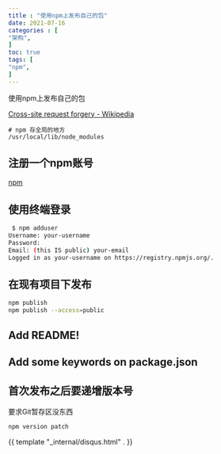 ```yaml
---
title : "使用npm上发布自己的包"
date: 2021-07-16
categories : [                              
"架构",
]
toc: true
tags: [
"npm",
]
---
```


使用npm上发布自己的包

 <!--more-->
[Cross-site request forgery - Wikipedia](https://en.wikipedia.org/wiki/Cross-site_request_forgery)

```
# npm 存全局的地方
/usr/local/lib/node_modules
```

## 注册一个npm账号

[npm](https://www.npmjs.com/)

## 使用终端登录

```bash
 $ npm adduser
Username: your-username
Password:
Email: (this IS public) your-email
Logged in as your-username on https://registry.npmjs.org/.
```

## 在现有项目下发布

```bash
npm publish
npm publish --access=public
```

## Add README!
## Add some keywords on package.json
## 首次发布之后要递增版本号

要求Git暂存区没东西

```bash
npm version patch
```

{{ template "_internal/disqus.html" . }}

